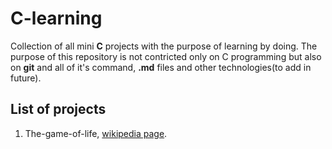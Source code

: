 # C-learning

<p>
Collection of all mini <strong>C</strong> projects with the purpose of learning by doing. The purpose of this repository is not contricted only on C programming but also on <strong>git</strong> and all of it's command, <strong>.md</strong> files and other technologies(to add in future).  
</p>

## List of projects

<ol>
    <li>The-game-of-life, <a href="https://it.wikipedia.org/wiki/Gioco_della_vita">wikipedia page</a>.</li>
</ol>
